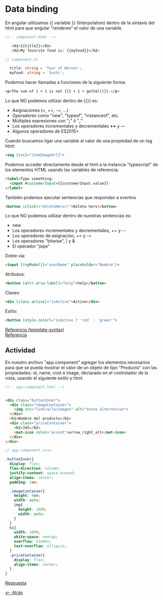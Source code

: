 # Data binding

En angular utilizamos {{ variable }} (Interpolation) dentro de la sintaxis del html para que angular "renderee" el valor de una variable.

```html
<!-- component.html -->

   <h1>{{title}}</h1>
   <h2>My favorite food is: {{myFood}}</h2>

```

```ts
// component.ts

  title: string = 'Tour of Heroes';
  myFood: string = 'Sushi';
```

Podemos hacer llamadas a funciones de la siguiente forma:

```html
<p>The sum of 1 + 1 is not {{1 + 1 + getVal()}}.</p>
```

Lo que NO podemos utilizar dentro de {{}} es:

* Asignaciones (=, +=, -=, ...)
* Operadores como "new", "typeof", "instanceof", etc.
* Múltiples expresiones con "**;**" ó "**,**"
* Los operadores incrementales y decrementales **++** y **--**
* Algunos operadores de  ES2015+

Cuando buscamos ligar una variable al valor de una propiedad de un tag html:

```html
<img [src]="itemImageUrl2">
```

Podemos acceder directamente desde el html a la instancia "typescript" de los elementos HTML usando las variables de referencia:

```html
<label>Type something:
  <input #customerInput>{{customerInput.value}}
</label>
```

También podemos ejecutar sentencias que respondan a eventos

```html
<button (click)="deleteHero()">Delete hero</button>
```

Lo que NO podemos utilizar dentro de nuestras sentencias es:

* new
* Los operadores incrementales y decrementales, ++ y --
* Los operadores de asignación, += y -=
* Los operadores "bitwise", | y &
* El operador "pipe"

Doble vía:

```html
<input [(ngModel)]="userName" placeholder="Nombre"/>
```

Atributos:

```html
<button [attr.aria-label]="help">help</button>
```

Clases:

```html
<div [class.active]="isActive">Active</div>
```

Estilo:

```html
<button [style.color]="isActive ? 'red' : 'green'">
```

[Referencia (template-syntax)](https://angular.io/guide/template-syntax)  
[Referencia](https://angular.io/tutorial/toh-pt1)

## Actividad

En nuestro archivo "app.component" agregar los elementos necesarios para que se pueda mostrar el valor de un objeto de tipo "Producto" con las propiedades: id, name, cost e image, declarado en el controlador de la vista, usando el siguiente estilo y html.

```html
<!-- app.component.html -->


<div class="buttonInner">
  <div class="imageContainer">
    <img src="link/a/la/imagen" alt="texto alternativo">
  </div>
  <h1>Nombre del producto</h1>
  <div class="priceContainer">
    <h2>345</h2>
    <mat-icon color="accent">arrow_right_alt</mat-icon>
  </div>
</div>
```

```scss
// app.component.scss

.buttonInner{
  display: flex;
  flex-direction: column;
  justify-content: space-around;
  align-items: center;
  padding: 1em;

  .imageContainer{
    height: 4em;
    width: auto;
    img{
      height: 100%;
      width: auto;
    }
  }
  h1{
    width: 100%;
    white-space: nowrap;
    overflow: hidden;
    text-overflow: ellipsis;
  }
  .priceContainer{
    display: flex;
    align-items: center;
  }
}
```

[Respuesta](./respuestas/data-binding.md)

[<-- Atrás](./README.md)
